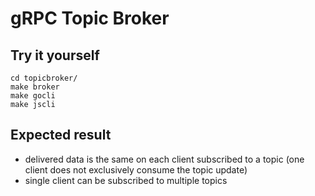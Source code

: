 # gRPC Topic Broker

## Try it yourself
    cd topicbroker/ 
    make broker
    make gocli 
    make jscli

## Expected result
- delivered data is the same on each client subscribed to a topic (one client does not exclusively consume the topic update)
- single client can be subscribed to multiple topics
